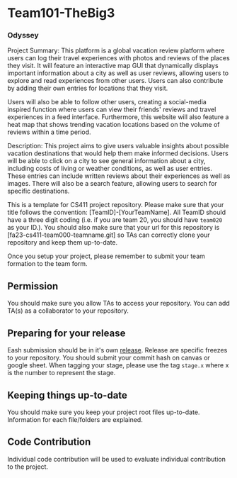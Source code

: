 # Team101-TheBig3

### Odyssey 

Project Summary:
This platform is a global vacation review platform where users can log their travel experiences with photos and reviews of the places they visit. It will feature an interactive map GUI that dynamically displays important information about a city as well as user reviews, allowing users to explore and read experiences from other users. Users can also contribute by adding their own entries for locations that they visit.

Users will also be able to follow other users, creating a social-media inspired function where users can view their friends' reviews and travel experiences in a feed interface. Furthermore, this website will also feature a heat map that shows trending vacation locations based on the volume of reviews within a time period.

Description:
This project aims to give users valuable insights about possible vacation destinations that would help them make informed decisions. Users will be able to click on a city to see general information about a city, including costs of living or weather conditions, as well as user entries. These entries can include written reviews about their experiences as well as images. There will also be a search feature, allowing users to search for specific destinations.

This is a template for CS411 project repository. Please make sure that your title follows the convention: [TeamID]-[YourTeamName]. All TeamID should have a three digit coding (i.e. if you are team 20, you should have `team020` as your ID.). You should also make sure that your url for this repository is [fa23-cs411-team000-teamname.git] so TAs can correctly clone your repository and keep them up-to-date.

Once you setup your project, please remember to submit your team formation to the team form.

## Permission
You should make sure you allow TAs to access your repository. You can add TA(s) as a collaborator to your repository.

## Preparing for your release
Eash submission should be in it's own [release](https://docs.github.com/en/repositories/releasing-projects-on-github/about-releases). Release are specific freezes to your repository. You should submit your commit hash on canvas or google sheet. When tagging your stage, please use the tag `stage.x` where x is the number to represent the stage.

## Keeping things up-to-date
You should make sure you keep your project root files up-to-date. Information for each file/folders are explained.

## Code Contribution
Individual code contribution will be used to evaluate individual contribution to the project.
